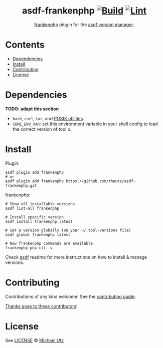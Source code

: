 <div align="center">

# asdf-frankenphp [![Build](https://github.com/theutz/asdf-frankenphp/actions/workflows/build.yml/badge.svg)](https://github.com/theutz/asdf-frankenphp/actions/workflows/build.yml) [![Lint](https://github.com/theutz/asdf-frankenphp/actions/workflows/lint.yml/badge.svg)](https://github.com/theutz/asdf-frankenphp/actions/workflows/lint.yml)

[frankenphp](https://github.com/theutz/frankenphp) plugin for the [asdf version manager](https://asdf-vm.com).

</div>

# Contents

- [Dependencies](#dependencies)
- [Install](#install)
- [Contributing](#contributing)
- [License](#license)

# Dependencies

**TODO: adapt this section**

- `bash`, `curl`, `tar`, and [POSIX utilities](https://pubs.opengroup.org/onlinepubs/9699919799/idx/utilities.html).
- `SOME_ENV_VAR`: set this environment variable in your shell config to load the correct version of tool x.

# Install

Plugin:

```shell
asdf plugin add frankenphp
# or
asdf plugin add frankenphp https://github.com/theutz/asdf-frankenphp.git
```

frankenphp:

```shell
# Show all installable versions
asdf list-all frankenphp

# Install specific version
asdf install frankenphp latest

# Set a version globally (on your ~/.tool-versions file)
asdf global frankenphp latest

# Now frankenphp commands are available
frankenphp php-cli -v
```

Check [asdf](https://github.com/asdf-vm/asdf) readme for more instructions on how to
install & manage versions.

# Contributing

Contributions of any kind welcome! See the [contributing guide](contributing.md).

[Thanks goes to these contributors](https://github.com/theutz/asdf-frankenphp/graphs/contributors)!

# License

See [LICENSE](LICENSE) © [Michael Utz](https://github.com/theutz/)
